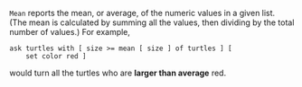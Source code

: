 `Mean` reports the mean, or average, of the numeric values in a given list. (The mean is calculated by summing all the values, then dividing by the total number of values.) For example, 
```
ask turtles with [ size >= mean [ size ] of turtles ] [ 
    set color red ]
```
would turn all the turtles who are **larger than average** red. 